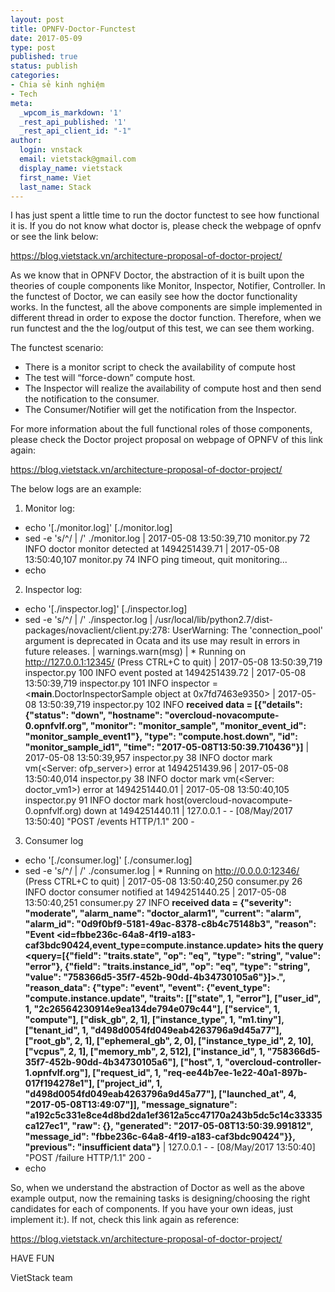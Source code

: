 ```yaml
---
layout: post
title: OPNFV-Doctor-Functest
date: 2017-05-09
type: post
published: true
status: publish
categories:
- Chia sẻ kinh nghiệm
- Tech
meta:
  _wpcom_is_markdown: '1'
  _rest_api_published: '1'
  _rest_api_client_id: "-1"
author:
  login: vnstack
  email: vietstack@gmail.com
  display_name: vietstack
  first_name: Viet
  last_name: Stack
---
```



I has just spent a little time to run the doctor functest to see how functional it is. If you do not know what doctor is, please check the webpage of opnfv or see the link below:

https://blog.vietstack.vn/architecture-proposal-of-doctor-project/

As we know that in OPNFV Doctor, the abstraction of it is built upon the theories of couple components like Monitor, Inspector, Notifier, Controller. In the functest of Doctor, we can easily see how the doctor functionality works. In the functest, all the above components are simple implemented in different thread in order to expose the doctor function. Therefore, when we run functest and the the log/output of this test, we can see them working. 

The functest scenario:

- There is a monitor script to check the availability of compute host
- The test will “force-down” compute host.
- The Inspector will realize the availability of compute host and then send the notification to the consumer.
- The Consumer/Notifier will get the notification from the Inspector.

For more information about the full functional roles of those components, please check the Doctor project proposal on webpage of OPNFV of this link again:

https://blog.vietstack.vn/architecture-proposal-of-doctor-project/


The below logs are an example:


1. Monitor log:

+ echo '[./monitor.log]'
[./monitor.log]
+ sed -e 's/^/ | /' ./monitor.log
 | 2017-05-08 13:50:39,710 monitor.py 72 INFO   doctor monitor detected at 1494251439.71
 | 2017-05-08 13:50:40,107 monitor.py 74 INFO   ping timeout, quit monitoring...
+ echo

2. Inspector log:

+ echo '[./inspector.log]'
[./inspector.log]
+ sed -e 's/^/ | /' ./inspector.log
 | /usr/local/lib/python2.7/dist-packages/novaclient/client.py:278: UserWarning: The 'connection_pool' argument is deprecated in Ocata and its use may result in errors in future releases.
 |   warnings.warn(msg)
 |  * Running on http://127.0.0.1:12345/ (Press CTRL+C to quit)
 | 2017-05-08 13:50:39,719 inspector.py 100 INFO   event posted at 1494251439.72
 | 2017-05-08 13:50:39,719 inspector.py 101 INFO   inspector = <__main__.DoctorInspectorSample object at 0x7fd7463e9350>
 | 2017-05-08 13:50:39,719 inspector.py 102 INFO   **received data = [{"details": {"status": "down", "hostname": "overcloud-novacompute-0.opnfvlf.org", "monitor": "monitor_sample", "monitor_event_id": "monitor_sample_event1"}, "type": "compute.host.down", "id": "monitor_sample_id1", "time": "2017-05-08T13:50:39.710436"}]**
 | 2017-05-08 13:50:39,957 inspector.py 38 INFO   doctor mark vm(<Server: ofp_server>) error at 1494251439.96
 | 2017-05-08 13:50:40,014 inspector.py 38 INFO   doctor mark vm(<Server: doctor_vm1>) error at 1494251440.01
 | 2017-05-08 13:50:40,105 inspector.py 91 INFO   doctor mark host(overcloud-novacompute-0.opnfvlf.org) down at 1494251440.11
 | 127.0.0.1 - - [08/May/2017 13:50:40] "POST /events HTTP/1.1" 200 -


3. Consumer log

+ echo '[./consumer.log]'
[./consumer.log]
+ sed -e 's/^/ | /' ./consumer.log
 |  * Running on http://0.0.0.0:12346/ (Press CTRL+C to quit)
 | 2017-05-08 13:50:40,250 consumer.py 26 INFO   doctor consumer notified at 1494251440.25
 | 2017-05-08 13:50:40,251 consumer.py 27 INFO   **received data = {"severity": "moderate", "alarm_name": "doctor_alarm1", "current": "alarm", "alarm_id": "0d9f0bf9-5181-49ac-8378-c8b4c75148b3", "reason": "Event <id=fbbe236c-64a8-4f19-a183-caf3bdc90424,event_type=compute.instance.update> hits the query <query=[{\"field\": \"traits.state\", \"op\": \"eq\", \"type\": \"string\", \"value\": \"error\"}, {\"field\": \"traits.instance_id\", \"op\": \"eq\", \"type\": \"string\", \"value\": \"758366d5-35f7-452b-90dd-4b34730105a6\"}]>.", "reason_data": {"type": "event", "event": {"event_type": "compute.instance.update", "traits": [["state", 1, "error"], ["user_id", 1, "2c26564230914e9ea134de794e079c44"], ["service", 1, "compute"], ["disk_gb", 2, 1], ["instance_type", 1, "m1.tiny"], ["tenant_id", 1, "d498d0054fd049eab4263796a9d45a77"], ["root_gb", 2, 1], ["ephemeral_gb", 2, 0], ["instance_type_id", 2, 10], ["vcpus", 2, 1], ["memory_mb", 2, 512], ["instance_id", 1, "758366d5-35f7-452b-90dd-4b34730105a6"], ["host", 1, "overcloud-controller-1.opnfvlf.org"], ["request_id", 1, "req-ee44b7ee-1e22-40a1-897b-017f194278e1"], ["project_id", 1, "d498d0054fd049eab4263796a9d45a77"], ["launched_at", 4, "2017-05-08T13:49:07"]], "message_signature": "a192c5c331e8ce4d8bd2da1ef3612a5cc47170a243b5dc5c14c33335ca127ec1", "raw": {}, "generated": "2017-05-08T13:50:39.991812", "message_id": "fbbe236c-64a8-4f19-a183-caf3bdc90424"}}, "previous": "insufficient data"}**
 | 127.0.0.1 - - [08/May/2017 13:50:40] "POST /failure HTTP/1.1" 200 -
+ echo


So, when we understand the abstraction of Doctor as well as the above example output, now the remaining tasks is designing/choosing the right candidates for each of components. If you have your own ideas, just implement it:). If not, check this link again as reference:

https://blog.vietstack.vn/architecture-proposal-of-doctor-project/



HAVE FUN

VietStack team
